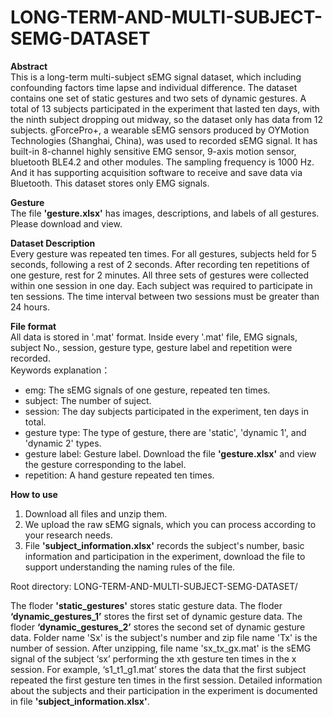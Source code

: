 # LONG-TERM-AND-MULTI-SUBJECT-SEMG-DATASET

**Abstract**   
This is a long-term multi-subject sEMG signal dataset, which including confounding factors time lapse and individual difference. The dataset contains one set of static gestures and two sets of dynamic gestures. A total of 13 subjects participated in the experiment that lasted ten days, with the ninth subject dropping out midway, so the dataset only has data from 12 subjects. gForcePro+, a wearable sEMG sensors produced by OYMotion Technologies (Shanghai, China), was used to recorded sEMG signal. It has built-in 8-channel highly sensitive EMG sensor, 9-axis motion sensor, bluetooth BLE4.2 and other modules. The sampling frequency is 1000 Hz. And it has supporting acquisition software to receive and save data via Bluetooth. This dataset stores only EMG signals.

**Gesture**   
The file **'gesture.xlsx'** has images, descriptions, and labels of all gestures. Please download and view.

**Dataset Description**   
Every gesture was repeated ten times. For all gestures, subjects held for 5 seconds, following a rest of 2 seconds. After recording ten repetitions of one gesture, rest for 2 minutes. All three sets of gestures were collected within one session in one day. Each subject was required to participate in ten sessions. The time interval between two sessions must be greater than 24 hours.

**File format**   
All data is stored in '.mat' format. Inside every '.mat' file, EMG signals, subject No., session, gesture type, gesture label and repetition were recorded.   
Keywords explanation：
* emg: The sEMG signals of one gesture, repeated ten times.
* subject: The number of suject.
* session: The day subjects participated in the experiment, ten days in total.
* gesture type: The type of gesture, there are 'static', 'dynamic 1', and 'dynamic 2' types.
* gesture label: Gesture label. Download the file **'gesture.xlsx'** and view the gesture corresponding to the label.
* repetition: A hand gesture repeated ten times.

**How to use**   
1. Download all files and unzip them.
2. We upload the raw sEMG signals, which you can process according to your research needs.
3. File **'subject_information.xlsx'** records the subject's number, basic information and participation in the experiment, download the file to support understanding the naming rules of the file.

Root directory: LONG-TERM-AND-MULTI-SUBJECT-SEMG-DATASET/   

The floder **'static_gestures'** stores static gesture data. The floder **‘dynamic_gestures_1’** stores the first set of dynamic gesture data. The floder **‘dynamic_gestures_2’** stores the second set of dynamic gesture data. Folder name 'Sx' is the subject's number and zip file name 'Tx' is the number of session. After unzipping, file name 'sx_tx_gx.mat' is the sEMG signal of the subject ‘sx’ performing the xth gesture ten times in the x session. For example, ‘s1_t1_g1.mat’ stores the data that the first subject repeated the first gesture ten times in the first session. Detailed information about the subjects and their participation in the experiment is documented in file **'subject_information.xlsx'**. 

